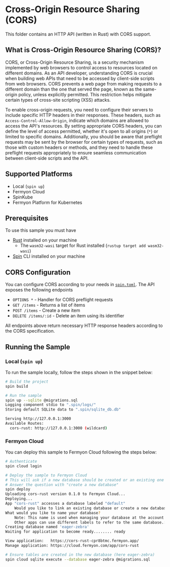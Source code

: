 # Cross-Origin Resource Sharing (CORS)

This folder contains an HTTP API (written in Rust) with CORS support.

## What is Cross-Origin Resource Sharing (CORS)?

CORS, or Cross-Origin Resource Sharing, is a security mechanism implemented by web browsers to control access to resources located on different domains. As an API developer, understanding CORS is crucial when building web APIs that need to be accessed by client-side scripts from web browsers. CORS prevents a web page from making requests to a different domain than the one that served the page, known as the same-origin policy, unless explicitly permitted. This restriction helps mitigate certain types of cross-site scripting (XSS) attacks.

To enable cross-origin requests, you need to configure their servers to include specific HTTP headers in their responses. These headers, such as `Access-Control-Allow-Origin`, indicate which domains are allowed to access the API's resources. By setting appropriate CORS headers, you can define the level of access permitted, whether it's open to all origins (`*`) or limited to specific domains. Additionally, you should be aware that preflight requests may be sent by the browser for certain types of requests, such as those with custom headers or methods, and they need to handle these preflight requests appropriately to ensure seamless communication between client-side scripts and the API.

## Supported Platforms

- Local (`spin up`)
- Fermyon Cloud
- SpinKube
- Fermyon Platform for Kubernetes

## Prerequisites

To use this sample you must have

- [Rust](https://www.rust-lang.org/) installed on your machine
  - The `wasm32-wasi` target for Rust installed (`rustup target add wasm32-wasi`)
- [Spin](https://developer.fermyon.com/spin/v2/index) CLI installed on your machine

## CORS Configuration

You can configure CORS according to your needs in [`spin.toml`](./spin.toml).
The API exposes the following endpoints

- `OPTIONS *` - Handler for CORS preflight requests
- `GET /items` - Returns a list of items
- `POST /items` - Create a new item
- `DELETE /items/:id` - Delete an item using its identifier

All endpoints above return necessary HTTP response headers according to the CORS specification.

## Running the Sample

### Local (`spin up`)

To run the sample locally, follow the steps shown in the snippet below:

```bash
# Build the project
spin build

# Run the sample
spin up --sqlite @migrations.sql
Logging component stdio to ".spin/logs/"
Storing default SQLite data to ".spin/sqlite_db.db"

Serving http://127.0.0.1:3000
Available Routes:
  cors-rust: http://127.0.0.1:3000 (wildcard)
```

### Fermyon Cloud

You can deploy this sample to Fermyon Cloud following the steps below:

```bash
# Authenticate
spin cloud login

# Deploy the sample to Fermyon Cloud
# This will ask if a new database should be created or an existing one should be used
# Answer the question with "create a new database"
spin deploy
Uploading cors-rust version 0.1.0 to Fermyon Cloud...
Deploying...
App "cors-rust" accesses a database labeled "default"
    Would you like to link an existing database or create a new database?: Create a new database and link the app to it
What would you like to name your database?
    Note: This name is used when managing your database at the account level. The app "cors-rust" will refer to this database by the label "default".
    Other apps can use different labels to refer to the same database.: eager-zebra
Creating database named 'eager-zebra'
Waiting for application to become ready........ ready

View application:   https://cors-rust-cpr8btmc.fermyon.app/
Manage application: https://cloud.fermyon.com/app/cors-rust

# Ensure tables are created in the new database (here eager-zebra)
spin cloud sqlite execute --database eager-zebra @migrations.sql
```